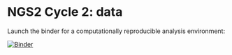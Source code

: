 # NGS2 Cycle 2: data

Launch the binder for a computationally reproducible analysis environment:

[![Binder](https://mybinder.org/badge.svg)](https://mybinder.org/v2/gh/Dallinger/ngs2-cycle2/master?filepath=analysis.ipynb)
